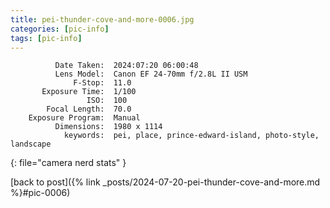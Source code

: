 ```yaml
---
title: pei-thunder-cove-and-more-0006.jpg
categories: [pic-info]
tags: [pic-info]
---
```


```text
          Date Taken:  2024:07:20 06:00:48
          Lens Model:  Canon EF 24-70mm f/2.8L II USM
              F-Stop:  11.0
       Exposure Time:  1/100
                 ISO:  100
        Focal Length:  70.0
    Exposure Program:  Manual
          Dimensions:  1980 x 1114
            keywords:  pei, place, prince-edward-island, photo-style, landscape
```
{: file="camera nerd stats" }

[back to post]({% link _posts/2024-07-20-pei-thunder-cove-and-more.md %}#pic-0006)